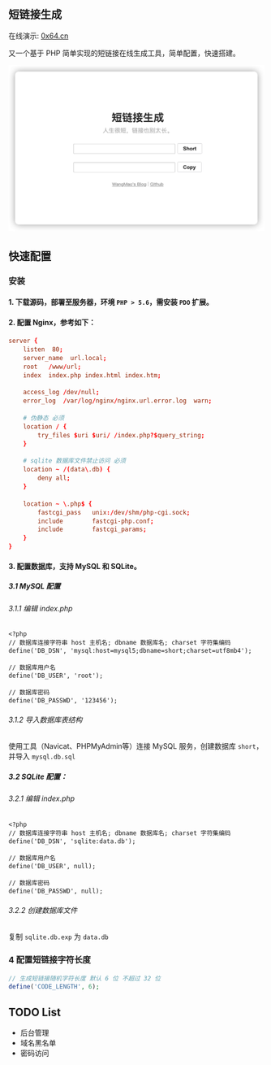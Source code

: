 ## 短链接生成

在线演示: [0x64.cn](https://0x64.cn)

又一个基于 PHP 简单实现的短链接在线生成工具，简单配置，快速搭建。

![截图](./screenshot.png)

## 快速配置

### 安装
#### 1. 下载源码，部署至服务器，环境 `PHP > 5.6`，需安装 `PDO` 扩展。
#### 2. 配置 Nginx，参考如下：
```conf
server {
    listen  80;
    server_name  url.local;
    root   /www/url;
    index  index.php index.html index.htm;
    
    access_log /dev/null;
    error_log  /var/log/nginx/nginx.url.error.log  warn;

    # 伪静态 必须
    location / {
        try_files $uri $uri/ /index.php?$query_string;
    }

    # sqlite 数据库文件禁止访问 必须
    location ~ /(data\.db) {
        deny all;
    }

    location ~ \.php$ {
        fastcgi_pass   unix:/dev/shm/php-cgi.sock;
        include        fastcgi-php.conf;
        include        fastcgi_params;
    }
}
```
#### 3. 配置数据库，支持 MySQL 和 SQLite。

##### 3.1 MySQL 配置

###### 3.1.1 编辑 index.php

```
<?php
// 数据库连接字符串 host 主机名; dbname 数据库名; charset 字符集编码
define('DB_DSN', 'mysql:host=mysql5;dbname=short;charset=utf8mb4');

// 数据库用户名
define('DB_USER', 'root');

// 数据库密码
define('DB_PASSWD', '123456');
```

###### 3.1.2 导入数据库表结构
使用工具（Navicat、PHPMyAdmin等）连接 MySQL 服务，创建数据库 `short`，并导入 `mysql.db.sql`

##### 3.2 SQLite 配置：

###### 3.2.1 编辑 index.php

```
<?php
// 数据库连接字符串 host 主机名; dbname 数据库名; charset 字符集编码
define('DB_DSN', 'sqlite:data.db');

// 数据库用户名
define('DB_USER', null);

// 数据库密码
define('DB_PASSWD', null);
```

###### 3.2.2 创建数据库文件
复制 `sqlite.db.exp` 为 `data.db`

### 4 配置短链接字符长度

```php
// 生成短链接随机字符长度 默认 6 位 不超过 32 位
define('CODE_LENGTH', 6);
```

## TODO List
- 后台管理
- 域名黑名单
- 密码访问